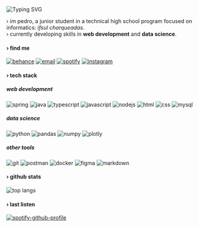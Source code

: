 ![Typing SVG](https://readme-typing-svg.demolab.com?font=Arial&size=50&duration=2500&pause=1000&color=2e2e2e&vCenter=true&width=435&height=100&lines=sup+devs)

› im pedro, a junior student in a technical high school program focused on informatics: _ifsul charqueadas_.<br> 
› currently developing skills in **web development** and **data science**.<br> 

#### › find me
[![behance](https://img.shields.io/badge/behance-2e2e2e?logo=behance&logoColor=white)](https://behance.net/nombrefiles) 
[![email](https://img.shields.io/badge/email-2e2e2e?logo=gmail&logoColor=white)](mailto:publico.files@gmail.com) 
[![spotify](https://img.shields.io/badge/spotify-2e2e2e?logo=spotify&logoColor=white)](https://open.spotify.com/user/eu7o9cie6rtllm7l9qm541a3g?si=2d80e92259554429) 
[![instagram](https://img.shields.io/badge/instagram-2e2e2e?logo=instagram&logoColor=white)](https://instagram.com/nombrefiles) 

#### › tech stack

##### web development
![spring](https://img.shields.io/badge/spring-2e2e2e?logo=spring&logoColor=white) 
![java](https://img.shields.io/badge/java-2e2e2e?logo=openjdk&logoColor=white) 
![typescript](https://img.shields.io/badge/typescript-2e2e2e?logo=typescript&logoColor=white) 
![javascript](https://img.shields.io/badge/javascript-2e2e2e?logo=javascript&logoColor=white) 
![nodejs](https://img.shields.io/badge/node.js-2e2e2e?logo=node.js&logoColor=white) 
![html](https://img.shields.io/badge/html5-2e2e2e?logo=html5&logoColor=white) 
![css](https://img.shields.io/badge/css3-2e2e2e?logo=css&logoColor=white) 
![mysql](https://img.shields.io/badge/mysql-2e2e2e?logo=mysql&logoColor=white) 

##### data science
![python](https://img.shields.io/badge/python-2e2e2e?logo=python&logoColor=white) 
![pandas](https://img.shields.io/badge/pandas-2e2e2e?logo=pandas&logoColor=white) 
![numpy](https://img.shields.io/badge/numpy-2e2e2e?logo=numpy&logoColor=white) 
![plotly](https://img.shields.io/badge/plotly-2e2e2e?logo=plotly&logoColor=white) 

##### other tools
![git](https://img.shields.io/badge/git-2e2e2e?logo=git&logoColor=white) 
![postman](https://img.shields.io/badge/postman-2e2e2e?logo=postman&logoColor=white)
![docker](https://img.shields.io/badge/docker-2e2e2e?logo=docker&logoColor=white)
![figma](https://img.shields.io/badge/figma-2e2e2e?logo=figma&logoColor=white)
![markdown](https://img.shields.io/badge/markdown-2e2e2e?logo=markdown&logoColor=white) 

#### › github stats
![top langs](https://github-readme-stats.vercel.app/api/top-langs/?username=nombrefiles&layout=compact&hide=html,css&exclude_repo=ensaiei,premierLeague24-dataAnalisys,pw2&langs_count=4&title_color=fff&text_color=fff&bg_color=2e2e2e&border_color=2e2e2e&theme=dark)


#### › last listen
[![spotify-github-profile](https://spotify-github-profile.kittinanx.com/api/view?uid=eu7o9cie6rtllm7l9qm541a3g&cover_image=true&theme=default&show_offline=false&background_color=2e2e2e&interchange=true&bar_color=303030&bar_color_cover=false)](https://spotify-github-profile.kittinanx.com/api/view?uid=eu7o9cie6rtllm7l9qm541a3g&redirect=true)


